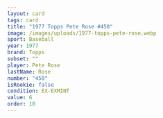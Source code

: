 ```yaml
---
layout: card
tags: card
title: "1977 Topps Pete Rose #450"
image: /images/uploads/1977-topps-pete-rose.webp
sport: Baseball
year: 1977
brand: Topps
subset: ""
player: Pete Rose
lastName: Rose
number: "450"
isRookie: false
condition: EX-EXMINT
value: 6
order: 10
---
```

